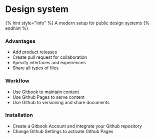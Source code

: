 # Design system

{% hint style="info" %}
A modern setup for public design systems
{% endhint %}

### **Advantages**

* Add product releases
* Create pull request for collaboration
* Specify interfaces and experiences
* Share all types of files

### Workflow

* Use Gitbook to maintain content
* Use Github Pages to serve content
* Use Github to versioning and share documents

### Installation

* Create a Gitbook Account and integrate your Github repository
* Change Github Settings to activate Github Pages

